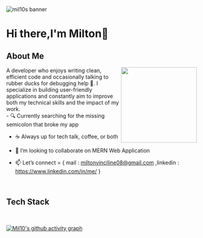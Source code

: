 ![mil10s banner](https://res.cloudinary.com/dl3lloezx/image/upload/v1745792281/git_banner_qf1kfp.jpg)
# Hi there,I'm Milton👋

## About Me
<img src="https://res.cloudinary.com/dl3lloezx/image/upload/v1745809692/download_yg9ejz.gif"  align="right" width="200" height="200">
A developer who enjoys writing clean, efficient code and occasionally talking to rubber ducks for debugging help 🐤.
I specialize in building user-friendly applications and constantly aim to improve both my technical skills and the impact of my work.
</br>
- 🔍 Currently searching for the missing semicolon that broke my app

- ☕ Always up for tech talk, coffee, or both

- 👯 I’m looking to collaborate on MERN Web Application

- 📫 Let’s connect = { mail : miltonvinciline08@gmail.com ,linkedin : https://www.linkedin.com/in/me/ }

</br>

## Tech Stack

</br>





[![Mil10's github activity graph](https://github-readme-activity-graph.vercel.app/graph?username=Mil10x&bg_color=000000&color=ffffff&line=1c61ba&point=ffffff&area=true&hide_border=true)](https://github.com/ashutosh00710/github-readme-activity-graph)
